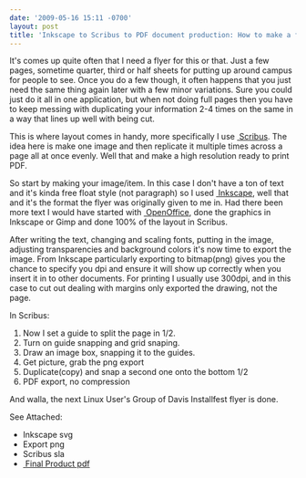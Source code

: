 ```yaml
---
date: '2009-05-16 15:11 -0700'
layout: post
title: 'Inkscape to Scribus to PDF document production: How to make a flyer'
---
```


It's comes up quite often that I need a flyer for this or that. Just a
few pages, sometime quarter, third or half sheets for putting up around
campus for people to see. Once you do a few though, it often happens
that you just need the same thing again later with a few minor
variations. Sure you could just do it all in one application, but when
not doing full pages then you have to keep messing with duplicating your
information 2-4 times on the same in a way that lines up well with being
cut.

This is where layout comes in handy, more specifically I use
<a href="http://www.scribus.net/" class="ext-link"> Scribus</a>. The
idea here is make one image and then replicate it multiple times across
a page all at once evenly. Well that and make a high resolution ready to
print PDF.

So start by making your image/item. In this case I don't have a ton of
text and it's kinda free float style (not paragraph) so I used
<a href="http://www.inkscape.org/" class="ext-link"> Inkscape</a>, well
that and it's the format the flyer was originally given to me in. Had
there been more text I would have started with
<a href="http://openoffice.org" class="ext-link"> OpenOffice</a>, done
the graphics in Inkscape or Gimp and done 100% of the layout in Scribus.

After writing the text, changing and scaling fonts, putting in the
image, adjusting transparencies and background colors it's now time to
export the image. From Inkscape particularly exporting to bitmap(png)
gives you the chance to specify you dpi and ensure it will show up
correctly when you insert it in to other documents. For printing I
usually use 300dpi, and in this case to cut out dealing with margins
only exported the drawing, not the page.

In Scribus:

1.  Now I set a guide to split the page in 1/2.
2.  Turn on guide snapping and grid snaping.
3.  Draw an image box, snapping it to the guides.
4.  Get picture, grab the png export
5.  Duplicate(copy) and snap a second one onto the bottom 1/2
6.  PDF export, no compression

And walla, the next Linux User's Group of Davis Installfest flyer is
done.

See Attached:

-   Inkscape svg
-   Export png
-   Scribus sla
-   <a href="http://blog.wildintellect.com/files/lugod/if-flyer-200905.pdf" class="ext-link"> Final
    Product pdf</a>

<!-- -->

